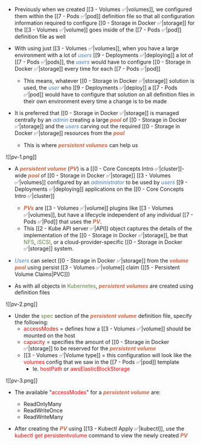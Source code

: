 - Previously when we created [[3 - Volumes ✅|volumes]], we configured them within the [[7 - Pods ✅|pod]] definition file so that all configuration information required to configure [[0 - Storage in Docker ✅|storage]] for the [[3 - Volumes ✅|volume]] goes inside of the [[7 - Pods ✅|pod]] definition file as well

- With using just [[3 - Volumes ✅|volumes]], when you have a large environment with a lot of <i><span style="color:#477bbe">users</span></i> [[9 - Deployments ✅|deploying]] a lot of [[7 - Pods ✅|pods]], the <i><span style="color:#477bbe">users</span></i> would have to configure [[0 - Storage in Docker ✅|storage]] every time for each [[7 - Pods ✅|pod]]
	- This means, whatever [[0 - Storage in Docker ✅|storage]] solution is used, the <i><span style="color:#477bbe">user</span></i> who [[9 - Deployments ✅|deploy]] a [[7 - Pods ✅|pod]] would have to configure that solution on all definition files in their own environment every time a change is to be made

- It is preferred that [[0 - Storage in Docker ✅|storage]] is managed centrally by an <i><span style="color:#477bbe">admin</span></i> creating a large <b><i><span style="color:#d46644">pool</span></i></b> of [[0 - Storage in Docker ✅|storage]] and the <i><span style="color:#477bbe">users</span></i> carving out the required [[0 - Storage in Docker ✅|storage]] resources from the <b><i><span style="color:#d46644">pool</span></i></b>
	- This is where <b><i><span style="color:#d46644">persistent volumes</span></i></b> can help us

![[pv-1.png]]

- A <b><i><span style="color:#d46644">persistent volume</span></i></b> (<b><i><span style="color:#d46644">PV</span></i></b>) is a [[0 - Core Concepts Intro ✅|cluster]]-wide <b><i><span style="color:#d46644">pool</span></i></b> of [[0 - Storage in Docker ✅|storage]] [[3 - Volumes ✅|volumes]] configured by an <i><span style="color:#477bbe">administrator</span></i> to be used by <i><span style="color:#477bbe">users</span></i> [[9 - Deployments ✅|deploying]] applications on the [[0 - Core Concepts Intro ✅|cluster]]
	- <b><i><span style="color:#d46644">PVs</span></i></b> are [[3 - Volumes ✅|volume]] plugins like [[3 - Volumes ✅|volumes]], but have a lifecycle independent of any individual [[7 - Pods ✅|Pod]] that uses the <b><i><span style="color:#d46644">PV</span></i></b>.
	- This [[2 - Kube API server ✅|API]] object captures the details of the implementation of the [[0 - Storage in Docker ✅|storage]], be that <span style="color:#5c7e3e">NFS</span>, <span style="color:#5c7e3e">iSCSI</span>, or a cloud-provider-specific [[0 - Storage in Docker ✅|storage]] system.

- <i><span style="color:#477bbe">Users</span></i> can select [[0 - Storage in Docker ✅|storage]] from the <b><i><span style="color:#d46644">volume pool</span></i></b> using persist [[3 - Volumes ✅|volume]] claim ([[5 - Persistent Volume Claims|PVC]])

- As with all objects in <span style="color:#5c7e3e">Kubernetes</span>, <b><i><span style="color:#d46644">persistent volumes</span></i></b> are created using definition files

![[pv-2.png]]

- Under the <span style="color:#5c7e3e">spec</span> section of the <b><i><span style="color:#d46644">persistent volume</span></i></b> definition file, specify the following:
	- <span style="color:red">accessModes</span> = defines how a [[3 - Volumes ✅|volume]] should be mounted on the host
	- <span style="color:red">capacity</span> = specifies the amount of [[0 - Storage in Docker ✅|storage]] to be reserved for the <b><i><span style="color:#d46644">persistent volume</span></i></b>
	- [[3 - Volumes ✅|Volume type]] = this configuration will look like the <span style="color:red">volumes</span> config that we saw in the [[7 - Pods ✅|pod]] template
		- Ie. <span style="color:red">hostPath</span> or <span style="color:red">awsElasticBlockStorage</span>

![[pv-3.png]]

- The available "<span style="color:red">accessModes</span>" for a <b><i><span style="color:#d46644">persistent volume</span></i></b> are:
	- ReadOnlyMany
	- ReadWriteOnce
	- ReadWriteMany

- After creating the <b><i><span style="color:#d46644">PV</span></i></b> using [[13 - Kubectl Apply ✅|kubectl]], use the <span style="color:red">kubectl get persistentvolume</span> command to view the newly created <b><i><span style="color:#d46644">PV</span></i></b>